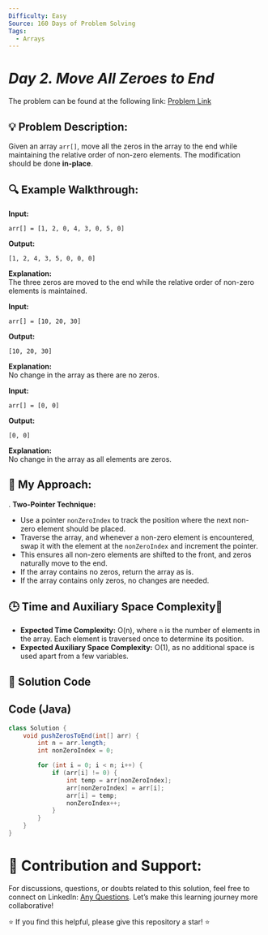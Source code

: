 ```yaml
---
Difficulty: Easy
Source: 160 Days of Problem Solving
Tags:
  - Arrays
---
```


# _Day 2. Move All Zeroes to End_ 

The problem can be found at the following link: [Problem Link](https://www.geeksforgeeks.org/batch/gfg-160-problems/track/arrays-gfg-160/problem/move-all-zeroes-to-end-of-array0751)


## 💡 **Problem Description:**

Given an array `arr[]`, move all the zeros in the array to the end while maintaining the relative order of non-zero elements. The modification should be done **in-place**.

## 🔍 **Example Walkthrough:**

**Input:**
```
arr[] = [1, 2, 0, 4, 3, 0, 5, 0]
```

**Output:**  
```
[1, 2, 4, 3, 5, 0, 0, 0]
```

**Explanation:**  
The three zeros are moved to the end while the relative order of non-zero elements is maintained.

**Input:**
```
arr[] = [10, 20, 30]
```

**Output:**  
```
[10, 20, 30]
```

**Explanation:**  
No change in the array as there are no zeros.

**Input:**
```
arr[] = [0, 0]
```

**Output:**  
```
[0, 0]
```

**Explanation:**  
No change in the array as all elements are zeros.

## 🎯 **My Approach:**
. **Two-Pointer Technique:**  
   - Use a pointer `nonZeroIndex` to track the position where the next non-zero element should be placed.
   - Traverse the array, and whenever a non-zero element is encountered, swap it with the element at the `nonZeroIndex` and increment the pointer.
   - This ensures all non-zero elements are shifted to the front, and zeros naturally move to the end. 
   - If the array contains no zeros, return the array as is.
   - If the array contains only zeros, no changes are needed.

## 🕒 **Time and Auxiliary Space Complexity**📝

- **Expected Time Complexity:** O(n), where `n` is the number of elements in the array. Each element is traversed once to determine its position.  
- **Expected Auxiliary Space Complexity:** O(1), as no additional space is used apart from a few variables.
  
## 📝 **Solution Code**

## Code (Java)

```java
class Solution {
    void pushZerosToEnd(int[] arr) {
        int n = arr.length;
        int nonZeroIndex = 0;

        for (int i = 0; i < n; i++) {
            if (arr[i] != 0) {
                int temp = arr[nonZeroIndex];
                arr[nonZeroIndex] = arr[i];
                arr[i] = temp;
                nonZeroIndex++;
            }
        }
    }
}
```

# 🎯 **Contribution and Support:**

For discussions, questions, or doubts related to this solution, feel free to connect on LinkedIn: [Any Questions](https://www.linkedin.com/in/sanjana-yadav007). Let’s make this learning journey more collaborative!

⭐ If you find this helpful, please give this repository a star! ⭐
